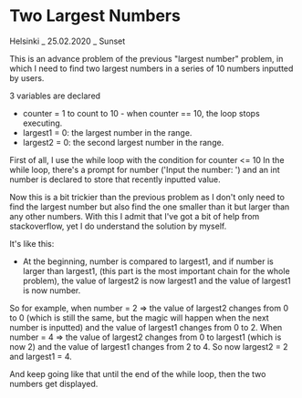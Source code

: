 
# Two Largest Numbers

Helsinki _ 25.02.2020 _ Sunset

This is an advance problem of the previous "largest number" problem, in which I need to find two largest numbers in a series of 10 numbers inputted by users.

3 variables are declared
- counter = 1 to count to 10 - when counter == 10, the loop stops executing.
- largest1 = 0: the largest number in the range. 
- largest2 = 0: the second largest number in the range. 

First of all, I use the while loop with the condition for counter <= 10
In the while loop, there's a prompt for number ('Input the number: ') and an int number is declared to store that recently inputted value. 

Now this is a bit trickier than the previous problem as I don't only need to find the largest number but also find the one smaller than it but larger than any other numbers. With this I admit that I've got a bit of help from stackoverflow, yet I do understand the solution by myself. 

It's like this: 
- At the beginning, number is compared to largest1, and if number is larger than largest1, (this part is the most important chain for the whole problem), the value of largest2 is now largest1 and the value of largest1 is now number. 

So for example, when number = 2 => the value of largest2 changes from 0 to 0 (which is still the same, but the magic will happen when the next number is inputted) and the value of largest1 changes from 0 to 2. 
When number = 4 => the value of largest2 changes from 0 to largest1 (which is now 2) and the value of largest1 changes from 2 to 4. So now largest2 = 2 and largest1 = 4.

And keep going like that until the end of the while loop, then the two numbers get displayed. 